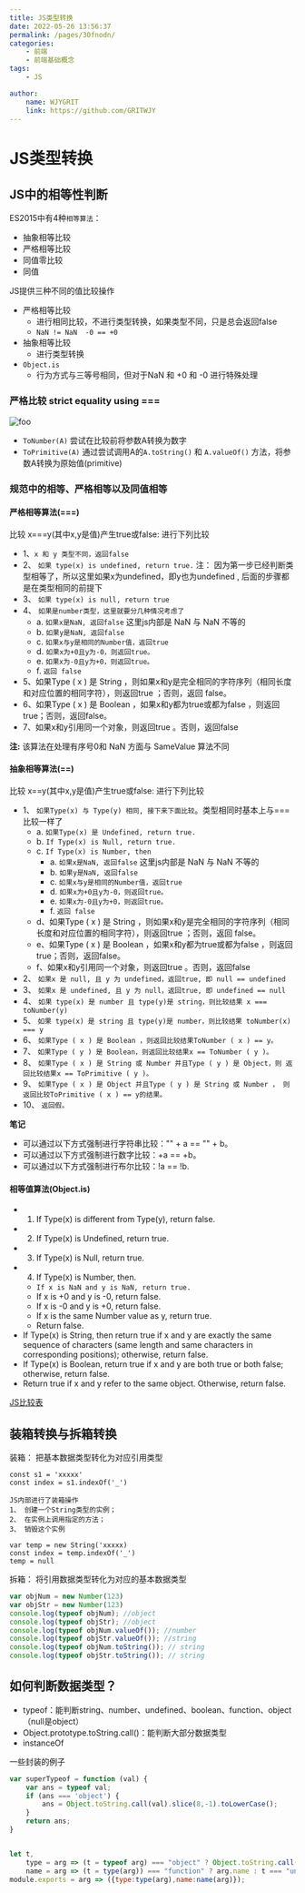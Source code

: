 ```yaml
---
title: JS类型转换
date: 2022-05-26 13:56:37
permalink: /pages/30fnodn/
categories:
    - 前端
    - 前端基础概念
tags:
    - JS

author:
    name: WJYGRIT
    link: https://github.com/GRITWJY
---
```





# JS类型转换

## JS中的相等性判断
ES2015中有4种`相等算法`：
- 抽象相等比较
- 严格相等比较
- 同值零比较
- 同值

JS提供三种不同的值比较操作
- 严格相等比较
    - 进行相同比较，不进行类型转换，如果类型不同，只是总会返回false
    - `NaN != NaN  -0 == +0`
- 抽象相等比较
    - 进行类型转换
- `Object.is`
    -  行为方式与三等号相同，但对于NaN 和 +0 和 -0 进行特殊处理


### 严格比较 strict equality using ===

<img :src="$withBase('/30fnodn/001.png')" alt='foo'/>

- `ToNumber(A)` 尝试在比较前将参数A转换为数字
- `ToPrimitive(A)` 通过尝试调用A的`A.toString()` 和 `A.valueOf()` 方法，将参数A转换为原始值(primitive)


### 规范中的相等、严格相等以及同值相等


#### 严格相等算法(===)
比较 x===y(其中x,y是值)产生true或false: 进行下列比较
- 1、`x 和 y 类型不同，返回false`
- 2、 `如果 type(x) is undefined, return true.` 注： 因为第一步已经判断类型相等了，所以这里如果x为undefined，即y也为undefined , 后面的步骤都是在类型相同的前提下
- 3、 `如果 type(x) is null, return true`
- 4、 `如果是number类型，这里就要分几种情况考虑了`
    - a. `如果x是NaN, 返回false` 这里js内部是 NaN 与 NaN 不等的
    - b. `如果y是NaN, 返回false`
    - c. `如果x与y是相同的Number值，返回true`
    - d. `如果x为+0且y为-0，则返回true。`
    - e. `如果x为-0且y为+0，则返回true。`
    - f. `返回 false`
- 5、如果Type ( x ) 是 String ，则如果x和y是完全相同的字符序列（相同长度和对应位置的相同字符），则返回true ；否则，返回 false。
- 6、如果Type ( x ) 是 Boolean ，如果x和y都为true或都为false ，则返回true；否则，返回false。
- 7、如果x和y引用同一个对象，则返回true 。否则，返回false

**注:** 该算法在处理有序号0和 NaN 方面与 SameValue 算法不同


#### 抽象相等算法(==)
比较 x==y(其中x,y是值)产生true或false: 进行下列比较

- 1、 `如果Type(x) 与 Type(y) 相同, 接下来下面比较`。类型相同时基本上与===比较一样了
    - a. `如果Type(x) 是 Undefined, return true.`
    - b. `If Type(x) is Null, return true.`
    - c. `If Type(x) is Number, then`
        - a. `如果x是NaN, 返回false` 这里js内部是 NaN 与 NaN 不等的
        - b. `如果y是NaN, 返回false`
        - c. `如果x与y是相同的Number值，返回true`
        - d. `如果x为+0且y为-0，则返回true。`
        - e. `如果x为-0且y为+0，则返回true。`
        - f. `返回 false`
    - d、如果Type ( x ) 是 String ，则如果x和y是完全相同的字符序列（相同长度和对应位置的相同字符），则返回true ；否则，返回 false。
    - e、如果Type ( x ) 是 Boolean ，如果x和y都为true或都为false ，则返回true；否则，返回false。
    - f、如果x和y引用同一个对象，则返回true 。否则，返回false
- 2、 `如果x 是 null, 且 y 为 undefined，返回true, 即 null == undefined`
- 3、 `如果x 是 undefined, 且 y 为 null，返回true, 即 undefined == null`
- 4、 `如果 type(x) 是 number 且 type(y)是 string，则比较结果 x === toNumber(y)`
- 5、 `如果 type(x) 是 string 且 type(y)是 number，则比较结果 toNumber(x) === y`
- 6、 `如果Type ( x ) 是 Boolean ，则返回比较结果ToNumber ( x ) == y。`
- 7、  `如果Type ( y ) 是 Boolean，则返回比较结果x == ToNumber ( y )。`
- 8、 `如果Type ( x ) 是 String 或 Number 并且Type ( y ) 是 Object，则 返回比较结果x == ToPrimitive ( y )。`
- 9、 `如果Type ( x ) 是 Object 并且Type ( y ) 是 String 或 Number ， 则返回比较ToPrimitive ( x ) == y的结果。`
- 10、 `返回假。`

**笔记**
- 可以通过以下方式强制进行字符串比较："" + a == "" + b。
- 可以通过以下方式强制进行数字比较：+a == +b。
- 可以通过以下方式强制进行布尔比较：!a == !b.





#### 相等值算法(Object.is)
- 1. If Type(x) is different from Type(y), return false.
- 2. If Type(x) is Undefined, return true.
- 3. If Type(x) is Null, return true.
- 4. If Type(x) is Number, then.
    - `If x is NaN and y is NaN, return true.`
    - If x is +0 and y is -0, return false.
    - If x is -0 and y is +0, return false.
    - If x is the same Number value as y, return true.
    - Return false.
- If Type(x) is String, then return true if x and y are exactly the same sequence of characters (same length and same characters in corresponding positions); otherwise, return false.
- If Type(x) is Boolean, return true if x and y are both true or both false; otherwise, return false.
- Return true if x and y refer to the same object. Otherwise, return false.


[JS比较表](https://dorey.github.io/JavaScript-Equality-Table/)







## 装箱转换与拆箱转换
装箱： 把基本数据类型转化为对应引用类型
```  
const s1 = 'xxxxx'
const index = s1.indexOf('_')

JS内部进行了装箱操作
1、 创建一个String类型的实例；
2、 在实例上调用指定的方法；
3、 销毁这个实例

var temp = new String('xxxxx)
const index = temp.indexOf('_')
temp = null
```

拆箱： 将引用数据类型转化为对应的基本数据类型
```javascript
var objNum = new Number(123)
var objStr = new Number(123)
console.log(typeof objNum); //object
console.log(typeof objStr); //object 
console.log(typeof objNum.valueOf()); //number
console.log(typeof objStr.valueOf()); //string
console.log(typeof objNum.toString()); // string 
console.log(typeof objStr.toString()); // string
```

## 如何判断数据类型？

- typeof：能判断string、number、undefined、boolean、function、object（null是object）
- Object.prototype.toString.call()：能判断大部分数据类型
- instanceOf

一些封装的例子
```javascript
var superTypeof = function (val) {
    var ans = typeof val;
    if (ans === 'object') {
        ans = Object.toString.call(val).slice(8,-1).toLowerCase();
    }
    return ans;
}
```

```javascript

let t,
    type = arg => (t = typeof arg) === "object" ? Object.toString.call(arg).slice(8,-1).toLowerCase() : t,
    name = arg => (t = type(arg)) === "function" ? arg.name : t === "undefined" ? undefined : arg.constructor.name;
module.exports = arg => ({type:type(arg),name:name(arg)});

```
